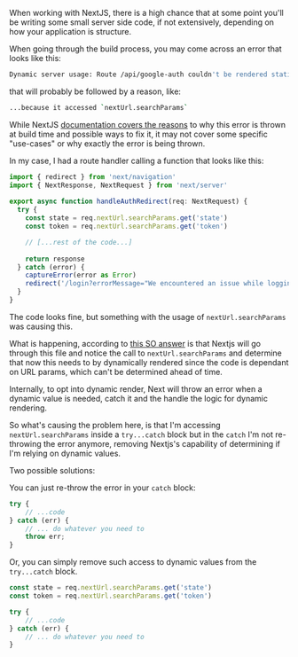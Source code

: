 When working with NextJS, there is a high chance that at some point you'll be writing some small server side code, if not extensively, depending on how your application is structure.

When going through the build process, you may come across an error that looks like this:

```bash
Dynamic server usage: Route /api/google-auth couldn't be rendered statically...
```

that will probably be followed by a reason, like:

```bash
...because it accessed `nextUrl.searchParams`
```

While NextJS [documentation covers the reasons](https://nextjs.org/docs/messages/dynamic-server-error) to why this error is thrown at build time and possible ways to fix it, it may not cover some specific "use-cases" or why exactly the error is being thrown.

In my case, I had a route handler calling a function that looks like this:

```typescript 
import { redirect } from 'next/navigation'  
import { NextResponse, NextRequest } from 'next/server'  
  
export async function handleAuthRedirect(req: NextRequest) {  
  try {  
    const state = req.nextUrl.searchParams.get('state')  
    const token = req.nextUrl.searchParams.get('token')  

	// [...rest of the code...]
	
    return response  
  } catch (error) {  
    captureError(error as Error)  
    redirect('/login?errorMessage="We encountered an issue while logging you in"')  
  }  
}
```


The code looks fine, but something with the usage of `nextUrl.searchParams` was causing this.

What is happening, according to [this SO answer](https://stackoverflow.com/a/78010468) is that Nextjs will go through this file and notice the call to `nextUrl.searchParams` and determine that now this needs to by dynamically rendered since the code is dependant on URL params, which can't be determined ahead of time.

Internally, to opt into dynamic render, Next will throw an error when a dynamic value is needed, catch it and the handle the logic for dynamic rendering.

So what's causing the problem here, is that I'm accessing `nextUrl.searchParams` inside a `try...catch` block but in the `catch` I'm not re-throwing the error anymore, removing Nextjs's capability of determining if I'm relying on dynamic values.

Two possible solutions:

You can just re-throw the error in your `catch` block:

```typescript
try {
	// ...code
} catch (err) {
	// ... do whatever you need to
	throw err;
}
```

Or, you can simply remove such access to dynamic values from the `try...catch` block.

```typescript
const state = req.nextUrl.searchParams.get('state')  
const token = req.nextUrl.searchParams.get('token')

try {
	// ...code
} catch (err) {
	// ... do whatever you need to
}
```
